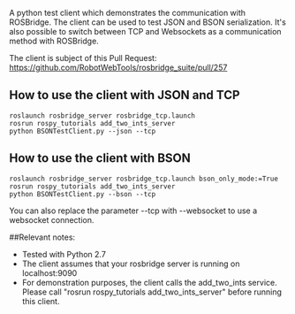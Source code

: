 A python test client which demonstrates the communication with ROSBridge.
The client can be used to test JSON and BSON serialization. 
It's also possible to switch between TCP and Websockets as a communication method with ROSBridge.

The client is subject of this Pull Request:
https://github.com/RobotWebTools/rosbridge_suite/pull/257

## How to use the client with JSON and TCP
```
roslaunch rosbridge_server rosbridge_tcp.launch
rosrun rospy_tutorials add_two_ints_server
python BSONTestClient.py --json --tcp
```

## How to use the client with BSON
```
roslaunch rosbridge_server rosbridge_tcp.launch bson_only_mode:=True
rosrun rospy_tutorials add_two_ints_server
python BSONTestClient.py --bson --tcp
```

You can also replace the parameter --tcp with --websocket to use a websocket connection.

##Relevant notes:
- Tested with Python 2.7
- The client assumes that your rosbridge server is running on localhost:9090
- For demonstration purposes, the client calls the add_two_ints service. Please call "rosrun rospy_tutorials add_two_ints_server" before running this client. 
